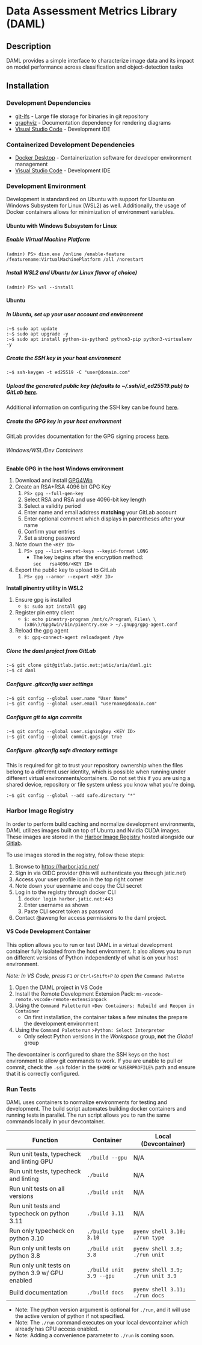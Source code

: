 # Data Assessment Metrics Library (DAML)

## Description
DAML provides a simple interface to characterize image data and its impact on model performance across classification and object-detection tasks

## Installation
### Development Dependencies
- [git-lfs](https://git-lfs.com/) - Large file storage for binaries in git repository
- [graphviz](https://graphviz.org/) - Documentation dependency for rendering diagrams
- [Visual Studio Code](https://code.visualstudio.com/Download) - Development IDE

### Containerized Development Dependencies
- [Docker Desktop](https://www.docker.com/products/docker-desktop/) - Containerization software for developer environment management
- [Visual Studio Code](https://code.visualstudio.com/Download) - Development IDE

### Development Environment

Development is standardized on Ubuntu with support for Ubuntu on Windows Subsystem for Linux (WSL2) as well.  Additionally, the usage of Docker containers allows for minimization of environment variables.

#### Ubuntu with Windows Subsystem for Linux
##### Enable Virtual Machine Platform
```
(admin) PS> dism.exe /online /enable-feature /featurename:VirtualMachinePlatform /all /norestart
```

##### Install WSL2 and Ubuntu (or Linux flavor of choice)
```
(admin) PS> wsl --install
```

#### Ubuntu
##### In Ubuntu, set up your user account and environment
```
:~$ sudo apt update
:~$ sudo apt upgrade -y
:~$ sudo apt install python-is-python3 python3-pip python3-virtualenv -y
```

##### Create the SSH key in your host environment
```
:~$ ssh-keygen -t ed25519 -C "user@domain.com"
```

##### Upload the generated public key (defaults to ~/.ssh/id_ed25519.pub) to GitLab [here](https://gitlab.jatic.net/-/profile/keys).
Additional information on configuring the SSH key can be found [here](https://gitlab.jatic.net/help/user/ssh.md).

##### Create the GPG key in your host environment
GitLab provides documentation for the GPG signing process [here](https://docs.gitlab.com/ee/user/project/repository/signed_commits/gpg.html).

###### Windows/WSL/Dev Containers
**Enable GPG in the host Windows environment**
1. Download and install [GPG4Win](https://www.gpg4win.org/)
2. Create an RSA+RSA 4096 bit GPG Key
   1. `PS> gpg --full-gen-key`
   2. Select RSA and RSA and use 4096-bit key length
   3. Select a validity period
   4. Enter name and email address **matching** your GitLab account
   5. Enter optional comment which displays in parentheses after your name
   6. Confirm your entries
   7. Set a strong password
3. Note down the `<KEY ID>`
   1. `PS> gpg --list-secret-keys --keyid-format LONG`
      * The key begins after the encryption method:<br>
      `sec   rsa4096/<KEY ID>`
4. Export the public key to upload to GitLab
   1. `PS> gpg --armor --export <KEY ID>`

**Install pinentry utility in WSL2**
1. Ensure gpg is installed
   - `$: sudo apt install gpg`
2. Register pin entry client
   - `$: echo pinentry-program /mnt/c/Program\ Files\ \(x86\)/Gpg4win/bin/pinentry.exe > ~/.gnupg/gpg-agent.conf`
3. Reload the gpg agent
   - `$: gpg-connect-agent reloadagent /bye`

##### Clone the daml project from GitLab
```
:~$ git clone git@gitlab.jatic.net:jatic/aria/daml.git
:~$ cd daml
```

##### Configure .gitconfig user settings
```
:~$ git config --global user.name "User Name"
:~$ git config --global user.email "username@domain.com"
```

##### Configure git to sign commits
```
:~$ git config --global user.signingkey <KEY ID>
:~$ git config --global commit.gpgsign true
```

##### Configure .gitconfig safe directory settings
This is required for git to trust your repository ownership when the files belong to a different user identity, which is possible when running under different virtual environments/containers.  Do not set this if you are using a shared device, repository or file system unless you know what you're doing.
```
:~$ git config --global --add safe.directory "*"
```

### Harbor Image Registry
In order to perform build caching and normalize development environments, DAML utilizes images built on top of Ubuntu and Nvidia CUDA images.  These images are stored in the [Harbor Image Registry](https://harbor.jatic.net/) hosted alongside our [Gitlab](https://gitlab.jatic.net).

To use images stored in the registry, follow these steps:

1. Browse to https://harbor.jatic.net/
2. Sign in via OIDC provider (this will authenticate you through jatic.net)
3. Access your user profile icon in the top right corner
4. Note down your username and copy the CLI secret
5. Log in to the registry through docker CLI
   1. `docker login harbor.jatic.net:443`
   2. Enter username as shown
   3. Paste CLI secret token as password
6. Contact @aweng for access permissions to the daml project.

#### VS Code Development Container
This option allows you to run or test DAML in a virtual development container fully isolated from the host environment.  It also allows you to run on different versions of Python independently of what is on your host environment.

_Note: In VS Code, press_ `F1` _or_ `Ctrl+Shift+P` _to open the_ `Command Palette`

1. Open the DAML project in VS Code
2. Install the Remote Development Extension Pack: `ms-vscode-remote.vscode-remote-extensionpack`
3. Using the `Command Palette` run `>Dev Containers: Rebuild and Reopen in Container`
   - On first installation, the container takes a few minutes the prepare the development environment
4. Using the `Command Palette` run `>Python: Select Interpreter`
   - Only select Python versions in the _Workspace_ group, **not** the _Global_ group

The devcontainer is configured to share the SSH keys on the host environment to allow git commands to work.  If you are unable to pull or commit, check the `.ssh` folder in the `$HOME` or `%USERPROFILE%` path and ensure that it is correctly configured.


### Run Tests

DAML uses containers to normalize environments for testing and development.  The build script automates building docker containers and running tests in parallel.  The run script allows you to run the same commands locally in your devcontainer.

| Function | Container | Local (Devcontainer) |
| -------- | --------- | -------------------- |
| Run unit tests, typecheck and linting GPU | `./build --gpu` | N/A |
| Run unit tests, typecheck and linting | `./build` | N/A |
| Run unit tests on all versions | `./build unit` | N/A |
| Run unit tests and typecheck on python 3.11 | `./build 3.11` | N/A |
| Run only typecheck on python 3.10 | `./build type 3.10` | `pyenv shell 3.10; ./run type` |
| Run only unit tests on python 3.8 | `./build unit 3.8` | `pyenv shell 3.8; ./run unit` |
| Run only unit tests on python 3.9 w/ GPU enabled | `./build unit 3.9 --gpu` | `pyenv shell 3.9; ./run unit 3.9` |
| Build documentation | `./build docs` | `pyenv shell 3.11; ./run docs` |

- Note: The python version argument is optional for `./run`, and it will use the active version of python if not specified.
- Note: The `./run` command executes on your local devcontainer which already has GPU access enabled.
- Note: Adding a convenience parameter to `./run` is coming soon.
